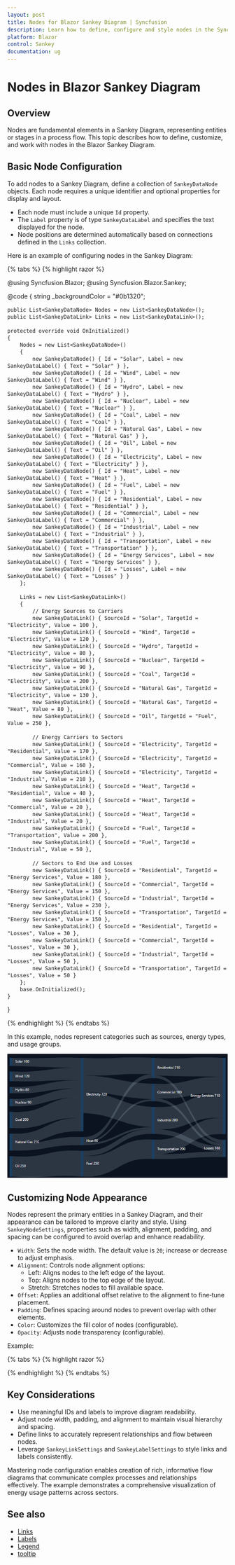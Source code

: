```yaml
---
layout: post
title: Nodes for Blazor Sankey Diagram | Syncfusion
description: Learn how to define, configure and style nodes in the Syncfusion Blazor Sankey Diagram, including IDs, labels, and appearance settings.
platform: Blazor
control: Sankey
documentation: ug
---
```


# Nodes in Blazor Sankey Diagram

## Overview

Nodes are fundamental elements in a Sankey Diagram, representing entities or stages in a process flow. This topic describes how to define, customize, and work with nodes in the Blazor Sankey Diagram.

## Basic Node Configuration

To add nodes to a Sankey Diagram, define a collection of `SankeyDataNode` objects. Each node requires a unique identifier and optional properties for display and layout.

- Each node must include a unique `Id` property.
- The `Label` property is of type `SankeyDataLabel` and specifies the text displayed for the node.
- Node positions are determined automatically based on connections defined in the `Links` collection.

Here is an example of configuring nodes in the Sankey Diagram:

{% tabs %}
{% highlight razor %}

@using Syncfusion.Blazor;
@using Syncfusion.Blazor.Sankey;

<SfSankey BackgroundColor="@_backgroundColor" Nodes=@Nodes Links=@Links>
    <SankeyNodeSettings Color="#1c3f60" Width="10" Padding="20"></SankeyNodeSettings>
    <SankeyLinkSettings Color="#afc1d0" Opacity="0.2"></SankeyLinkSettings>
    <SankeyLabelSettings Color="#FFFFFF" FontWeight="400" ></SankeyLabelSettings>
    <SankeyLegendSettings Visible="false"></SankeyLegendSettings>
</SfSankey>

@code {
    string _backgroundColor = "#0b1320";

    public List<SankeyDataNode> Nodes = new List<SankeyDataNode>();
    public List<SankeyDataLink> Links = new List<SankeyDataLink>();

    protected override void OnInitialized()
    {
        Nodes = new List<SankeyDataNode>()
        {
            new SankeyDataNode() { Id = "Solar", Label = new SankeyDataLabel() { Text = "Solar" } },
            new SankeyDataNode() { Id = "Wind", Label = new SankeyDataLabel() { Text = "Wind" } },
            new SankeyDataNode() { Id = "Hydro", Label = new SankeyDataLabel() { Text = "Hydro" } },
            new SankeyDataNode() { Id = "Nuclear", Label = new SankeyDataLabel() { Text = "Nuclear" } },
            new SankeyDataNode() { Id = "Coal", Label = new SankeyDataLabel() { Text = "Coal" } },
            new SankeyDataNode() { Id = "Natural Gas", Label = new SankeyDataLabel() { Text = "Natural Gas" } },
            new SankeyDataNode() { Id = "Oil", Label = new SankeyDataLabel() { Text = "Oil" } },
            new SankeyDataNode() { Id = "Electricity", Label = new SankeyDataLabel() { Text = "Electricity" } },
            new SankeyDataNode() { Id = "Heat", Label = new SankeyDataLabel() { Text = "Heat" } },
            new SankeyDataNode() { Id = "Fuel", Label = new SankeyDataLabel() { Text = "Fuel" } },
            new SankeyDataNode() { Id = "Residential", Label = new SankeyDataLabel() { Text = "Residential" } },
            new SankeyDataNode() { Id = "Commercial", Label = new SankeyDataLabel() { Text = "Commercial" } },
            new SankeyDataNode() { Id = "Industrial", Label = new SankeyDataLabel() { Text = "Industrial" } },
            new SankeyDataNode() { Id = "Transportation", Label = new SankeyDataLabel() { Text = "Transportation" } },
            new SankeyDataNode() { Id = "Energy Services", Label = new SankeyDataLabel() { Text = "Energy Services" } },
            new SankeyDataNode() { Id = "Losses", Label = new SankeyDataLabel() { Text = "Losses" } }
        };

        Links = new List<SankeyDataLink>()
        {
            // Energy Sources to Carriers
            new SankeyDataLink() { SourceId = "Solar", TargetId = "Electricity", Value = 100 },
            new SankeyDataLink() { SourceId = "Wind", TargetId = "Electricity", Value = 120 },
            new SankeyDataLink() { SourceId = "Hydro", TargetId = "Electricity", Value = 80 },
            new SankeyDataLink() { SourceId = "Nuclear", TargetId = "Electricity", Value = 90 },
            new SankeyDataLink() { SourceId = "Coal", TargetId = "Electricity", Value = 200 },
            new SankeyDataLink() { SourceId = "Natural Gas", TargetId = "Electricity", Value = 130 },
            new SankeyDataLink() { SourceId = "Natural Gas", TargetId = "Heat", Value = 80 },
            new SankeyDataLink() { SourceId = "Oil", TargetId = "Fuel", Value = 250 },

            // Energy Carriers to Sectors
            new SankeyDataLink() { SourceId = "Electricity", TargetId = "Residential", Value = 170 },
            new SankeyDataLink() { SourceId = "Electricity", TargetId = "Commercial", Value = 160 },
            new SankeyDataLink() { SourceId = "Electricity", TargetId = "Industrial", Value = 210 },
            new SankeyDataLink() { SourceId = "Heat", TargetId = "Residential", Value = 40 },
            new SankeyDataLink() { SourceId = "Heat", TargetId = "Commercial", Value = 20 },
            new SankeyDataLink() { SourceId = "Heat", TargetId = "Industrial", Value = 20 },
            new SankeyDataLink() { SourceId = "Fuel", TargetId = "Transportation", Value = 200 },
            new SankeyDataLink() { SourceId = "Fuel", TargetId = "Industrial", Value = 50 },

            // Sectors to End Use and Losses
            new SankeyDataLink() { SourceId = "Residential", TargetId = "Energy Services", Value = 180 },
            new SankeyDataLink() { SourceId = "Commercial", TargetId = "Energy Services", Value = 150 },
            new SankeyDataLink() { SourceId = "Industrial", TargetId = "Energy Services", Value = 230 },
            new SankeyDataLink() { SourceId = "Transportation", TargetId = "Energy Services", Value = 150 },
            new SankeyDataLink() { SourceId = "Residential", TargetId = "Losses", Value = 30 },
            new SankeyDataLink() { SourceId = "Commercial", TargetId = "Losses", Value = 30 },
            new SankeyDataLink() { SourceId = "Industrial", TargetId = "Losses", Value = 50 },
            new SankeyDataLink() { SourceId = "Transportation", TargetId = "Losses", Value = 50 }
        };
        base.OnInitialized();
    }
}


{% endhighlight %}
{% endtabs %}


In this example, nodes represent categories such as sources, energy types, and usage groups.

![Blazor Sankey Node Customization](images/nodes/sankey-node-basic.png)

## Customizing Node Appearance

Nodes represent the primary entities in a Sankey Diagram, and their appearance can be tailored to improve clarity and style. Using `SankeyNodeSettings`, properties such as width, alignment, padding, and spacing can be configured to avoid overlap and enhance readability.

- `Width`: Sets the node width. The default value is `20`; increase or decrease to adjust emphasis.
- `Alignment`: Controls node alignment options:
  - Left: Aligns nodes to the left edge of the layout.
  - Top: Aligns nodes to the top edge of the layout.
  - Stretch: Stretches nodes to fill available space.
- `Offset`: Applies an additional offset relative to the alignment to fine‑tune placement.
- `Padding`: Defines spacing around nodes to prevent overlap with other elements.
- `Color`: Customizes the fill color of nodes (configurable).
- `Opacity`: Adjusts node transparency (configurable).

Example:

{% tabs %}
{% highlight razor %}

<SankeyNodeSettings 
    Width="30" 
    Alignment="SankeyNodeAlign.Left" 
    Offset="10" 
    Padding="10">
</SankeyNodeSettings>
{% endhighlight %}
{% endtabs %}

## Key Considerations

- Use meaningful IDs and labels to improve diagram readability.
- Adjust node width, padding, and alignment to maintain visual hierarchy and spacing.
- Define links to accurately represent relationships and flow between nodes.
- Leverage `SankeyLinkSettings` and `SankeyLabelSettings` to style links and labels consistently.

Mastering node configuration enables creation of rich, informative flow diagrams that communicate complex processes and relationships effectively. The example demonstrates a comprehensive visualization of energy usage patterns across sectors.

## See also

* [Links](./links)
* [Labels](./labels)
* [Legend](./legend)
* [tooltip](./tooltip)
